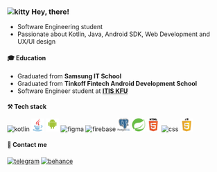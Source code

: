 ### <img src="https://github.com/odnzk/DictionaryApp/blob/32c1f1a8fdb0f585f7d8982d28cac453e5b99dad/sweetGif.gif" alt="kitty" height="50" width="80"/> Hey, there!
+ Software Engineering student
+ Passionate about Kotlin, Java, Android SDK, Web Development and UX/UI design

#### :mortar_board: Education
+ Graduated from __Samsung IT School__
+ Graduated from __Tinkoff Fintech Android Development School__
+ Software Engineer student at <a href="https://kpfu.ru/itis">__ITIS KFU__</a>

#### :hammer_and_pick: Tech stack
<p> 
<img src="https://www.vectorlogo.zone/logos/kotlinlang/kotlinlang-icon.svg" alt="kotlin" height="25"/>
<img src="https://raw.githubusercontent.com/devicons/devicon/master/icons/java/java-original.svg" alt="java" height="30"/>
<img src="https://raw.githubusercontent.com/devicons/devicon/master/icons/android/android-original-wordmark.svg" alt="android" height="30"/>
<img src="https://www.vectorlogo.zone/logos/figma/figma-icon.svg" alt="figma" height="30"/>
<img src="https://www.vectorlogo.zone/logos/firebase/firebase-icon.svg" alt="firebase" height="30"/>
<img src="https://raw.githubusercontent.com/devicons/devicon/master/icons/postgresql/postgresql-original-wordmark.svg" alt="postgresql" height="30"/>
<img src="https://github.com/odnzk/odnzk/blob/014e24e7a3957cd9b3a7043ac3092b349b592e2b/springio-icon.svg" alt="spring" height="30"/>
<img src="https://github.com/odnzk/odnzk/blob/014e24e7a3957cd9b3a7043ac3092b349b592e2b/html5.png" alt="html" height="30"/>
<img src="https://upload.wikimedia.org/wikipedia/commons/d/d5/CSS3_logo_and_wordmark.svg" alt="css" height="30"/>
<img src="https://github.com/odnzk/odnzk/blob/014e24e7a3957cd9b3a7043ac3092b349b592e2b/javascript.png" alt="js" height="30"/>
</p>


#### :incoming_envelope: Contact me
<p>
<a href="https://t.me/odenezhkina">
<img align="center" src="https://upload.wikimedia.org/wikipedia/commons/8/82/Telegram_logo.svg" alt="telegram" height="30" width="30" /></a>
 <a href="https://www.behance.net/aioniadesign">
<img align="center" src="https://raw.githubusercontent.com/Odenezhkina/odenezhkina/main/behance.png" alt="behance" height="30" width="30" /></a>
</p>

